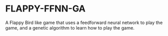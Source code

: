 # FLAPPY-FFNN-GA

A Flappy Bird like game that uses a feedforward neural network to play the game, and a genetic algorithm to learn how to play the game.